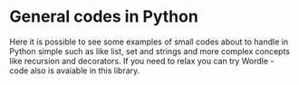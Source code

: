 # General codes in Python
Here it is possible to see some examples of small codes about to handle in Python simple such as like list, set and strings and more complex concepts like recursion and decorators. If you need to relax you can try Wordle - code also is avaiable in this library.
